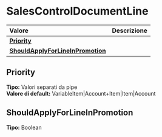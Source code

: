 # SalesControlDocumentLine

| Valore | Descrizione |
| :--- | :--- |
| [**Priority**](salescontroldocumentline.md#priority) |  |
| [**ShouldApplyForLineInPromotion**](salescontroldocumentline.md#shouldapplyforlineinpromotion) |  |

## Priority

**Tipo:** Valori separati da pipe  
**Valore di default:** VariableItem\|Account+Item\|Item\|Account

## ShouldApplyForLineInPromotion

**Tipo:** Boolean
